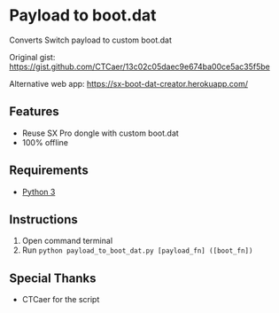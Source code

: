 # Payload to boot.dat
Converts Switch payload to custom boot.dat

Original gist: https://gist.github.com/CTCaer/13c02c05daec9e674ba00ce5ac35f5be

Alternative web app: https://sx-boot-dat-creator.herokuapp.com/

## Features
* Reuse SX Pro dongle with custom boot.dat
* 100% offline

## Requirements
* [Python 3](https://www.python.org/downloads/)

## Instructions
1. Open command terminal
1. Run `python payload_to_boot_dat.py [payload_fn] ([boot_fn])`

## Special Thanks
* CTCaer for the script
